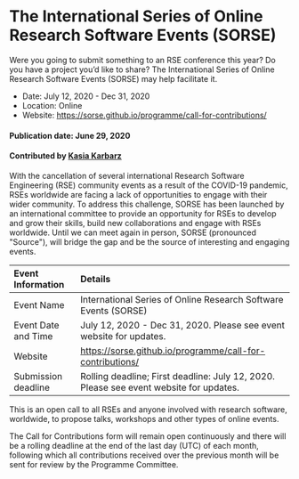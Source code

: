 
# The International Series of Online Research Software Events (SORSE)

<!-- deck start -->
Were you going to submit something to an RSE conference this year? Do you have a project you’d like to share? The International Series of Online Research Software Events (SORSE) may help facilitate it.
<!-- deck end -->

- Date: July 12, 2020 - Dec 31, 2020
- Location: Online
- Website: https://sorse.github.io/programme/call-for-contributions/

#### Publication date: June 29, 2020
#### Contributed by [Kasia Karbarz](https://github.com/karbarz "Kasia Karbarz GitHub Profile")

With the cancellation of several international Research Software Engineering (RSE) community events as a result of the COVID-19 pandemic, RSEs worldwide are facing a lack of opportunities to engage with their wider community. To address this challenge, SORSE has been launched by an international committee to provide an opportunity for RSEs to develop and grow their skills, build new collaborations and engage with RSEs worldwide. Until we can meet again in person, SORSE (pronounced "Source"), will bridge the gap and be the source of interesting and engaging events.

Event Information | Details
:--- | :---			   
Event Name | International Series of Online Research Software Events (SORSE)
Event Date and Time | July 12, 2020 - Dec 31, 2020. Please see event website for updates.
Website | https://sorse.github.io/programme/call-for-contributions/
Submission deadline | Rolling deadline; First deadline: July 12, 2020. Please see event website for updates.

This is an open call to all RSEs and anyone involved with research software, worldwide, to propose talks, workshops and other types of online events.
   
The Call for Contributions form will remain open continuously and there will be a rolling deadline at the end of the last day (UTC) of each month, following which all contributions received over the previous month will be sent for review by the Programme Committee.

<!---
Publish: yes
Categories: skills, collaboration
Topics: personal productivity and sustainability, projects and organizations
Tags: conference
Level: 2
Prerequisites: default
Aggregate: none
--->
